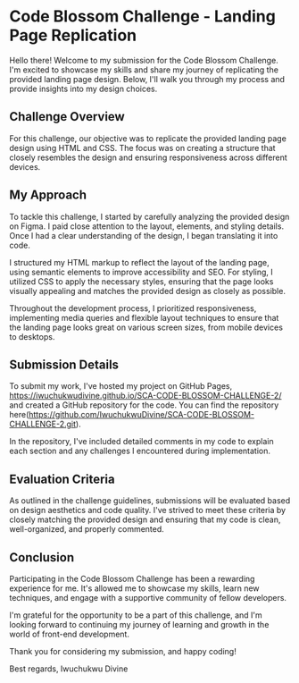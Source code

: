 # Code Blossom Challenge - Landing Page Replication

Hello there! Welcome to my submission for the Code Blossom Challenge. I'm excited to showcase my skills and share my journey of replicating the provided landing page design. Below, I'll walk you through my process and provide insights into my design choices.

## Challenge Overview

For this challenge, our objective was to replicate the provided landing page design using HTML and CSS. The focus was on creating a structure that closely resembles the design and ensuring responsiveness across different devices.

## My Approach

To tackle this challenge, I started by carefully analyzing the provided design on Figma. I paid close attention to the layout, elements, and styling details. Once I had a clear understanding of the design, I began translating it into code.

I structured my HTML markup to reflect the layout of the landing page, using semantic elements to improve accessibility and SEO. For styling, I utilized CSS to apply the necessary styles, ensuring that the page looks visually appealing and matches the provided design as closely as possible.

Throughout the development process, I prioritized responsiveness, implementing media queries and flexible layout techniques to ensure that the landing page looks great on various screen sizes, from mobile devices to desktops.

## Submission Details

To submit my work, I've hosted my project on GitHub Pages, https://iwuchukwudivine.github.io/SCA-CODE-BLOSSOM-CHALLENGE-2/ and created a GitHub repository for the code. You can find the repository here(https://github.com/IwuchukwuDivine/SCA-CODE-BLOSSOM-CHALLENGE-2.git).

In the repository, I've included detailed comments in my code to explain each section and any challenges I encountered during implementation.

## Evaluation Criteria

As outlined in the challenge guidelines, submissions will be evaluated based on design aesthetics and code quality. I've strived to meet these criteria by closely matching the provided design and ensuring that my code is clean, well-organized, and properly commented.

## Conclusion

Participating in the Code Blossom Challenge has been a rewarding experience for me. It's allowed me to showcase my skills, learn new techniques, and engage with a supportive community of fellow developers.

I'm grateful for the opportunity to be a part of this challenge, and I'm looking forward to continuing my journey of learning and growth in the world of front-end development.

Thank you for considering my submission, and happy coding!

Best regards,
Iwuchukwu Divine
